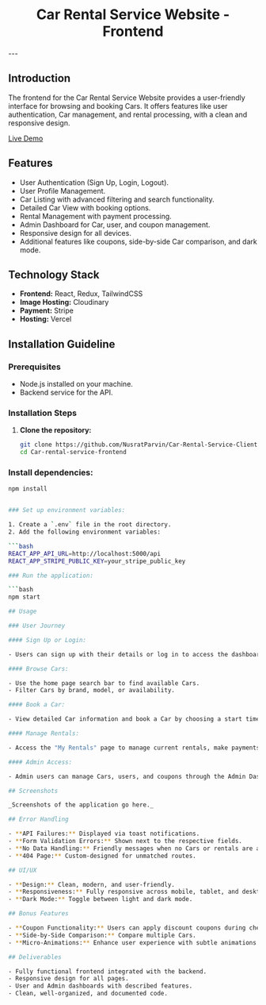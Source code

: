 <div align="center">
  <h1>Car Rental Service Website - Frontend</h1>
</div>
---

## Introduction

The frontend for the Car Rental Service Website provides a user-friendly interface for browsing and booking Cars. It offers features like user authentication, Car management, and rental processing, with a clean and responsive design.

[Live Demo](https://cruise-control-rho.vercel.app/)

## Features

- User Authentication (Sign Up, Login, Logout).
- User Profile Management.
- Car Listing with advanced filtering and search functionality.
- Detailed Car View with booking options.
- Rental Management with payment processing.
- Admin Dashboard for Car, user, and coupon management.
- Responsive design for all devices.
- Additional features like coupons, side-by-side Car comparison, and dark mode.

## Technology Stack

- **Frontend:** React, Redux, TailwindCSS
- **Image Hosting:** Cloudinary
- **Payment:** Stripe
- **Hosting:** Vercel

## Installation Guideline

### Prerequisites

- Node.js installed on your machine.
- Backend service for the API.

### Installation Steps

1. **Clone the repository:**
   ```bash
   git clone https://github.com/NusratParvin/Car-Rental-Service-Client
   cd Car-rental-service-frontend
   ```

### Install dependencies:

````bash
npm install


### Set up environment variables:

1. Create a `.env` file in the root directory.
2. Add the following environment variables:

```bash
REACT_APP_API_URL=http://localhost:5000/api
REACT_APP_STRIPE_PUBLIC_KEY=your_stripe_public_key

### Run the application:

```bash
npm start

## Usage

### User Journey

#### Sign Up or Login:

- Users can sign up with their details or log in to access the dashboard.

#### Browse Cars:

- Use the home page search bar to find available Cars.
- Filter Cars by brand, model, or availability.

#### Book a Car:

- View detailed Car information and book a Car by choosing a start time and proceeding to payment.

#### Manage Rentals:

- Access the "My Rentals" page to manage current rentals, make payments, or view past rentals.

#### Admin Access:

- Admin users can manage Cars, users, and coupons through the Admin Dashboard.

## Screenshots

_Screenshots of the application go here._

## Error Handling

- **API Failures:** Displayed via toast notifications.
- **Form Validation Errors:** Shown next to the respective fields.
- **No Data Handling:** Friendly messages when no Cars or rentals are available.
- **404 Page:** Custom-designed for unmatched routes.

## UI/UX

- **Design:** Clean, modern, and user-friendly.
- **Responsiveness:** Fully responsive across mobile, tablet, and desktop.
- **Dark Mode:** Toggle between light and dark mode.

## Bonus Features

- **Coupon Functionality:** Users can apply discount coupons during checkout.
- **Side-by-Side Comparison:** Compare multiple Cars.
- **Micro-Animations:** Enhance user experience with subtle animations.

## Deliverables

- Fully functional frontend integrated with the backend.
- Responsive design for all pages.
- User and Admin dashboards with described features.
- Clean, well-organized, and documented code.


````

